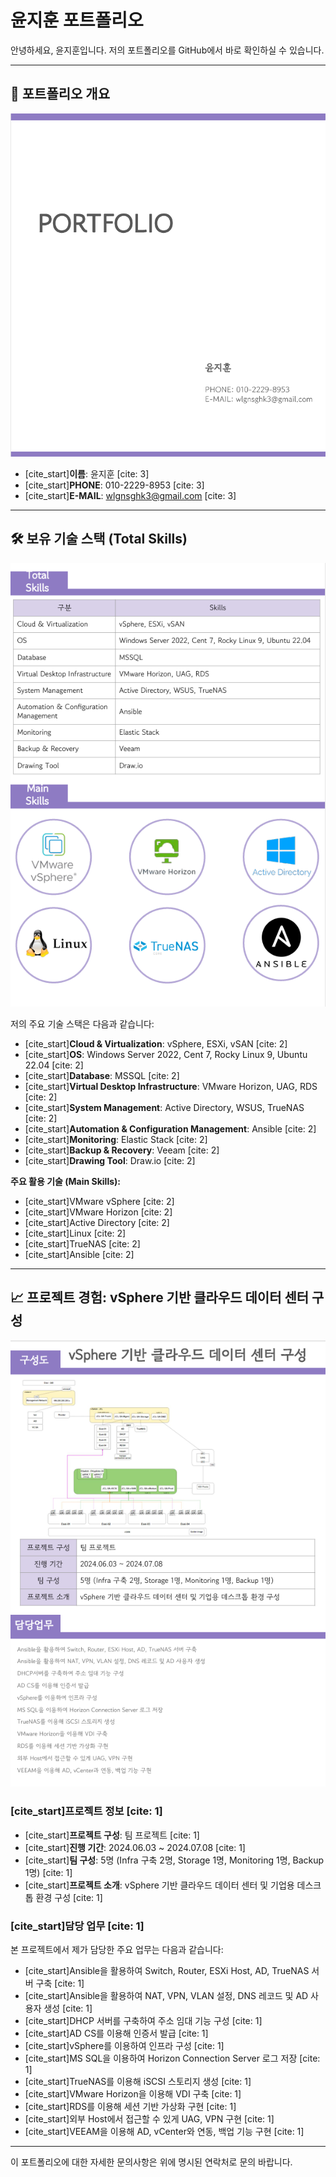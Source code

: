 # 윤지훈 포트폴리오

안녕하세요, 윤지훈입니다. 저의 포트폴리오를 GitHub에서 바로 확인하실 수 있습니다.

---

## 🚀 포트폴리오 개요

![포트폴리오 표지](assets/portfolio_page1.png)

* [cite_start]**이름**: 윤지훈 [cite: 3]
* [cite_start]**PHONE**: 010-2229-8953 [cite: 3]
* [cite_start]**E-MAIL**: wlgnsghk3@gmail.com [cite: 3]

---

## 🛠️ 보유 기술 스택 (Total Skills)

![보유 기술 스택](assets/portfolio_page2.png)

저의 주요 기술 스택은 다음과 같습니다:

* [cite_start]**Cloud & Virtualization**: vSphere, ESXi, vSAN [cite: 2]
* [cite_start]**OS**: Windows Server 2022, Cent 7, Rocky Linux 9, Ubuntu 22.04 [cite: 2]
* [cite_start]**Database**: MSSQL [cite: 2]
* [cite_start]**Virtual Desktop Infrastructure**: VMware Horizon, UAG, RDS [cite: 2]
* [cite_start]**System Management**: Active Directory, WSUS, TrueNAS [cite: 2]
* [cite_start]**Automation & Configuration Management**: Ansible [cite: 2]
* [cite_start]**Monitoring**: Elastic Stack [cite: 2]
* [cite_start]**Backup & Recovery**: Veeam [cite: 2]
* [cite_start]**Drawing Tool**: Draw.io [cite: 2]

**주요 활용 기술 (Main Skills):**
* [cite_start]VMware vSphere [cite: 2]
* [cite_start]VMware Horizon [cite: 2]
* [cite_start]Active Directory [cite: 2]
* [cite_start]Linux [cite: 2]
* [cite_start]TrueNAS [cite: 2]
* [cite_start]Ansible [cite: 2]

---

## 📈 프로젝트 경험: vSphere 기반 클라우드 데이터 센터 구성

![프로젝트 구성도 및 정보](assets/portfolio_page3.png)

### [cite_start]프로젝트 정보 [cite: 1]
* [cite_start]**프로젝트 구성**: 팀 프로젝트 [cite: 1]
* [cite_start]**진행 기간**: 2024.06.03 ~ 2024.07.08 [cite: 1]
* [cite_start]**팀 구성**: 5명 (Infra 구축 2명, Storage 1명, Monitoring 1명, Backup 1명) [cite: 1]
* [cite_start]**프로젝트 소개**: vSphere 기반 클라우드 데이터 센터 및 기업용 데스크톱 환경 구성 [cite: 1]

### [cite_start]담당 업무 [cite: 1]
본 프로젝트에서 제가 담당한 주요 업무는 다음과 같습니다:

* [cite_start]Ansible을 활용하여 Switch, Router, ESXi Host, AD, TrueNAS 서버 구축 [cite: 1]
* [cite_start]Ansible을 활용하여 NAT, VPN, VLAN 설정, DNS 레코드 및 AD 사용자 생성 [cite: 1]
* [cite_start]DHCP 서버를 구축하여 주소 임대 기능 구성 [cite: 1]
* [cite_start]AD CS를 이용해 인증서 발급 [cite: 1]
* [cite_start]vSphere를 이용하여 인프라 구성 [cite: 1]
* [cite_start]MS SQL을 이용하여 Horizon Connection Server 로그 저장 [cite: 1]
* [cite_start]TrueNAS를 이용해 iSCSI 스토리지 생성 [cite: 1]
* [cite_start]VMware Horizon을 이용해 VDI 구축 [cite: 1]
* [cite_start]RDS를 이용해 세션 기반 가상화 구현 [cite: 1]
* [cite_start]외부 Host에서 접근할 수 있게 UAG, VPN 구현 [cite: 1]
* [cite_start]VEEAM을 이용해 AD, vCenter와 연동, 백업 기능 구현 [cite: 1]

---

이 포트폴리오에 대한 자세한 문의사항은 위에 명시된 연락처로 문의 바랍니다.